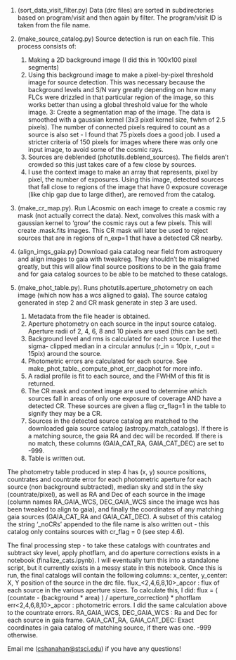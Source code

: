 1. (sort_data_visit_filter.py) Data (drc files) are sorted in subdirectories based on program/visit and then again by filter. The program/visit ID is taken from the file name. 

2. (make_source_catalog.py) Source detection is run on each file. This process consists of:
	1. Making a 2D background image (I did this in 100x100 pixel segments)
	2. Using this background image to make a pixel-by-pixel threshold image for 	source detection. This was necessary because the background levels and S/N 	vary greatly depending on how many FLCs were drizzled in that particular region of the image, so this works better than using a global threshold value for the 	whole image.
	3: Create a segmentation map of the image. The data is smoothed with a 	gaussian kernel (3x3 pixel kernel size, fwhm of 2.5 pixels). The number of 	connected pixels required to count as a source is also set - I found that 75 pixels does a good job. I used a stricter criteria of 150 pixels for images where there was only one input image, to avoid some of the cosmic rays. 
	4. Sources are deblended (photutils.deblend_sources). The fields aren’t crowded so this just takes care of a few close by sources. 
	5. I use the context image to make an array that represents, pixel by pixel, the number of exposures. Using this image, detected sources that fall close to regions of the image that have 0 exposure coverage (like chip gap due to large dither), are removed from the catalog. 
3. (make_cr_map.py). Run LAcosmic on each image to create a cosmic ray mask (not actually correct the data). Next, convolves this mask with a gaussian kernel to ‘grow’ the cosmic rays out a few pixels. This will create <filename>.mask.fits images. This CR mask will later be used to reject sources that are in regions of n_exp=1 that have a detected CR nearby. 

4. (align_imgs_gaia.py) Download gaia catalog near field from astroquery and align images to gaia with tweakreg. They shouldn’t be misaligned greatly, but this will allow final source positions to be in the gaia frame and for gaia catalog sources to be able to be matched to these catalogs. 

4. (make_phot_table.py). Runs photutils.aperture_photometry on each image (which now has a wcs aligned to gaia). The source catalog generated in step 2 and CR mask generate in step 3 are used. 
	1. Metadata from the file header is obtained. 
	2. Aperture photometry on each source in the input source catalog. Aperture radii 	of 2, 4, 6, 8 and 10 pixels are used (this can be set).
	3. Background level and rms is calculated for each source. I used the sigma-	clipped median in a circular annulus (r_in = 10pix, r_out = 15pix) around the 	source.
	4. Photometric errors are calculated for each source. See make_phot_table._compute_phot_err_daophot for more info. 
	5. A radial profile is fit to each source, and the FWHM of this fit is returned.
	6. The CR mask and context image are used to determine which sources fall in 	areas of only one exposure of coverage AND have a detected CR. These 	sources are given a flag cr_flag=1 in the table to signify they may be a CR.
	7. Sources in the detected source catalog are matched to the downloaded gaia source catalog (astropy.match_catalogs). If there is a matching source, the gaia 	RA and dec will be recorded. If there is no match, these columns 	(GAIA_CAT_RA, 	GAIA_CAT_DEC) are set to -999.
	8. Table is written out.

The photometry table produced in step 4 has (x, y) source positions, countrates and countrate error for each photometric aperture for each source (non background subtracted), median sky and std in the sky (countrate/pixel), as well as RA and Dec of each source in the image (column names RA_GAIA_WCS, DEC_GAIA_WCS since the image wcs has been tweaked to align to gaia), and finally the coordinates of any matching gaia sources (GAIA_CAT_RA and GAIA_CAT_DEC). A subset of this catalog the string ‘_noCRs’ appended to the file name is also written out - this catalog only contains sources with cr_flag = 0 (see step 4.6).

The final processing step - to take these catalogs with countrates and subtract sky level, apply photflam, and do aperture corrections exists in a notebook (finalize_cats.ipynb). I will eventually turn this into a standalone script, but it currently exists in a messy state in this notebook. Once this is run, the final catalogs will contain the following columns:
	x_center, y_center: X, Y position of the source in the drc file.
	flux_<2,4,6,8,10>_apcor : flux of each source in the various aperture sizes. To calculate this, I did:
 flux = ( (countate - (background * area) ) / aperture_correction) * photflam 
	err<2,4,6,8,10>_apcor : photometric errors. I did the same calculation above to the countrate errors. 
	RA_GAIA_WCS, DEC_GAIA_WCS : Ra and Dec for each source in gaia frame.
	GAIA_CAT_RA, GAIA_CAT_DEC: Exact coordinates in gaia catalog of matching source, if there was one. -999 otherwise.

Email me (cshanahan@stsci.edu) if you have any questions!



